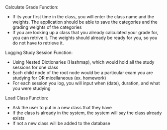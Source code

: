 Calculate Grade Function:
- If its your first time in the class, you will enter the class name and the weights. The application should be able to save the categories and the grading weights of the categories
- If you are looking up  a class that you already calculated your grade for, you can retrive it. The weights should already be ready for you, so you do not have to retrieve it. 

Logging Study Session Function:
- Using Nested Dictionaries (Hashmap), which would hold all the study sessions for one class
- Each child node of the root node would be a particular exam you are studying for OR micellaneous (ex. homework)
- For each session you log, you will input when (date), duration, and what you were studying

Load Class Function:
- Ask the user to put in a new class that they have
- If the class is already in the system, the system will say the class already exists
- If not a new class will be added to the database